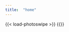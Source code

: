 ```yaml
---
title:  "home"
---
```

{{< load-photoswipe >}}
{{<gallery dir="/img/gallery/" caption-effect="none" />}}
